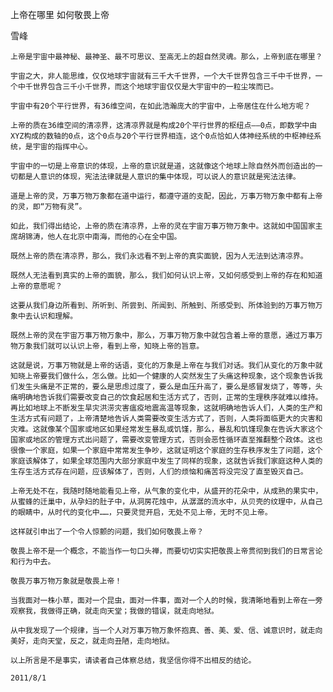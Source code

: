 上帝在哪里 如何敬畏上帝

雪峰


    上帝是宇宙中最神秘、最神圣、最不可思议、至高无上的超自然灵魂。那么，上帝到底在哪里？

    宇宙之大，非人能思维，仅仅地球宇宙就有三千大千世界，一个大千世界包含三千中千世界，一个中千世界包含三千小千世界，而这个地球宇宙仅仅是大宇宙中的一粒尘埃而已。

    宇宙中有20个平行世界，有36维空间，在如此浩瀚庞大的宇宙中，上帝居住在什么地方呢？

    上帝的质在36维空间的清凉界，这清凉界就是构成20个平行世界的枢纽点——0点，即数学中由XYZ构成的数轴的0点，这个0点与20个平行世界相连，这个0点恰如人体神经系统的中枢神经系统，是宇宙的指挥中心。

    宇宙中的一切是上帝意识的体现，上帝的意识就是道，这就像这个地球上除自然外而创造出的一切都是人意识的体现，宪法法律就是人意识的集中体现，可以说人的意识就是宪法法律。

    道是上帝的灵，万事万物万象都在道中运行，都遵守道的支配，因此，万事万物万象中都有上帝的灵，即“万物有灵”。

    如此，我们得出结论，上帝的质在清凉界，上帝的灵在宇宙万事万物万象中。这就如中国国家主席胡锦涛，他人在北京中南海，而他的心在全中国。

    既然上帝的质在清凉界，那么，我们永远看不到上帝的真实面貌，因为人无法到达清凉界。

    既然人无法看到真实的上帝的面貌，那么，我们如何认识上帝，又如何感受到上帝的存在和知道上帝的意愿呢？

    这要从我们身边所看到、所听到、所尝到、所闻到、所触到、所感受到、所体验到的万事万物万象中去认识和理解。

    既然上帝的灵在宇宙万事万物万象中，那么，万事万物万象中就包含着上帝的意愿，通过万事万物万象我们就可以认识上帝，看到上帝，知晓上帝的旨意。

    这就是说，万事万物就是上帝的话语，变化的万象是上帝在与我们对话。我们从变化的万象中就知晓上帝要我们做什么，怎么做。比如一个健康的人突然发生了头痛这种现象，这个现象告诉我们发生头痛是不正常的，要么是思虑过度了，要么是血压升高了，要么是感冒发烧了，等等，头痛明确地告诉我们需要改变自己的饮食起居和生活方式了，否则，正常的生理秩序就难以维持。再比如地球上不断发生旱灾洪涝灾害瘟疫地震高温等现象，这就明确地告诉人们，人类的生产和生活方式有问题了，上帝清楚地告诉人类需要改变生活方式了，否则，人类将面临更大的灾害和灾难。这就像某个国家或地区如果经常发生暴乱或饥馑，那么，暴乱和饥馑现象在告诉大家这个国家或地区的管理方式出问题了，需要改变管理方式，否则会恶性循环直至推翻整个政体。这也很像一个家庭，如果一个家庭中常常发生争吵，这就证明这个家庭的生存秩序发生了问题，这个家庭该解体了，如果全球范围内大部分家庭中发生了同样的现象，这就告诉我们家庭这种人类的生存生活方式存在问题，应该解体了，否则，人们的烦恼和痛苦将没完没了直至毁灭自己。

    上帝无处不在，我随时随地能看见上帝，从气象的变化中，从盛开的花朵中，从成熟的果实中，从蜜蜂的迁巢中，从孕妇的肚子中，从洞房花烛中，从潺潺的流水中，从贝壳的纹理中，从自己的眼睛中，从时代的变化中……，只要灵觉开启，无处不见上帝，无时不见上帝。

    这样就引申出了一个令人惊颤的问题，我们如何敬畏上帝？

    敬畏上帝不是一个概念，不能当作一句口头禅，而要切切实实把敬畏上帝贯彻到我们的日常言论和行为中去。

    敬畏万事万物万象就是敬畏上帝！

    当我面对一株小草，面对一个昆虫，面对一件事，面对一个人的时候，我清晰地看到上帝在一旁观察我，我做得正确，就走向天堂；我做的错误，就走向地狱。

    从中我发现了一个规律，当一个人对万事万物万象怀抱真、善、美、爱、信、诚意识时，就走向美好，走向天堂，反之，就走向丑陋，走向地狱。

    以上所言是不是事实，请读者自己体察总结，我坚信你得不出相反的结论。

    2011/8/1



